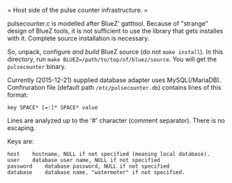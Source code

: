 = Host side of the pulse counter infrastructure. =

pulsecounter.c is modelled after BlueZ' gatttool. Because of "strange"
design of BlueZ tools, it is not sufficient to use the library that
gets installes with it. Complete source installation is necessary.

So, unpack, configure *and build* BlueZ source (do not `make install`).
In this directory, run `make BLUEZ=/path/to/top/of/bluez/source`. You
will get the `pulsecounter` binary.

Currently (2015-12-21) supplied database adapter uses MySQL(/MariaDB).
Confiruration file (default path `/etc/pulsecounter.db`) contains lines
of this format:

    key SPACE* [=:]* SPACE* value

Lines are analyzed up to the '#' character (comment separator).
There is no escaping.

Keys are:

    host	hostname, NULL if not specified (meaning local database).
    user	database user name, NULL if not specified
    password	database password, NULL if not specified
    database	database name, "watermeter" if not specified.



